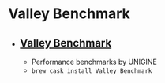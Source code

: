 # Valley Benchmark
- [Valley Benchmark](https://benchmark.unigine.com/valley)
  - 
  - Performance benchmarks by UNIGINE
  - `brew cask install Valley Benchmark`
